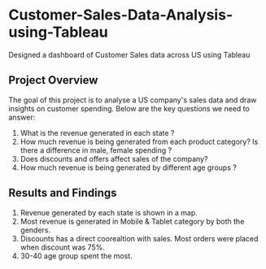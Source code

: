 # Customer-Sales-Data-Analysis-using-Tableau
Designed a dashboard of Customer Sales data across US using Tableau

## Project Overview
The goal of this project is to analyse a US company's sales data and draw insights on customer spending. Below are the key questions we need to answer:

1. What is the revenue generated in each state ?
2. How much revenue is being generated from each product category? Is there a difference in male, female spending ?
3. Does discounts and offers affect sales of the company?
4. How much revenue is being generated by different age groups ?


## Results and Findings
1. Revenue generated by each state is shown in a map.
2. Most revenue is generated in Mobile & Tablet category by both the genders.
3. Discounts has a direct coorealtion with sales. Most orders were placed when discount was 75%.
4. 30-40 age group spent the most.
